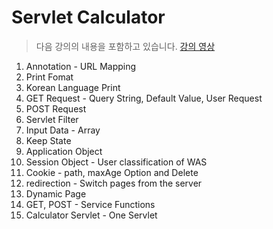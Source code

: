 Servlet Calculator
==================

> 다음 강의의 내용을 포함하고 있습니다. [강의 영상](https://youtube.com/playlist?list=PLq8wAnVUcTFVOtENMsujSgtv2TOsMy8zd)   

1. Annotation - URL Mapping
2. Print Fomat
3. Korean Language Print
4. GET Request - Query String, Default Value, User Request
5. POST Request
6. Servlet Filter
7. Input Data - Array
8. Keep State
9. Application Object
10. Session Object - User classification of WAS
11. Cookie - path, maxAge Option and Delete
12. redirection - Switch pages from the server
13. Dynamic Page
14. GET, POST - Service Functions
15. Calculator Servlet - One Servlet
